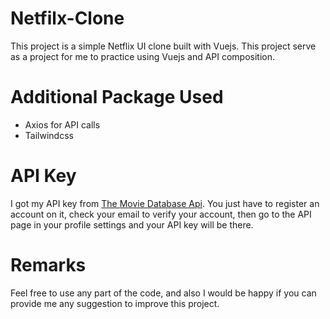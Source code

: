 # Netfilx-Clone
This project is a simple Netflix UI clone built with Vuejs. This project serve as a project for me to practice using Vuejs and API composition. 

# Additional Package Used
- Axios for API calls
- Tailwindcss

# API Key
I got my API key from [The Movie Database Api](https://www.themoviedb.org/). You just have to register an account on it, check your email to verify your account, then go to the API page in your profile settings and your API key will be there.

# Remarks
Feel free to use any part of the code, and also I would be happy if you can provide me any suggestion to improve this project. 